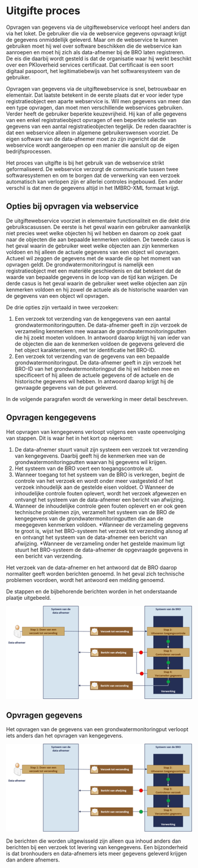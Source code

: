 # Uitgifte proces
Opvragen van gegevens via de uitgiftewebservice verloopt heel anders dan via het loket. De gebruiker die via de webservice gegevens opvraagt krijgt de gegevens onmiddellijk geleverd. Maar om de webservice te kunnen gebruiken moet hij wel over software beschikken die de webservice kan aanroepen en moet hij zich als data-afnemer bij de BRO laten registreren. De eis die daarbij wordt gesteld is dat de organisatie waar hij werkt beschikt over een PKIoverheid services certificaat. Dat certificaat is een soort digitaal paspoort, het legitimatiebewijs van het softwaresysteem van de gebruiker. 

Opvragen van gegevens via de uitgiftewebservice is snel, betrouwbaar en elementair. Dat laatste betekent in de eerste plaats dat er voor ieder type registratieobject een aparte webservice is. Wil men gegevens van meer dan een type opvragen, dan moet men verschillende webservices gebruiken. Verder heeft de gebruiker beperkte keuzevrijheid. Hij kan of alle gegevens van een enkel registratieobject opvragen of een beperkte selectie van gegevens van een aantal registratieobjecten tegelijk. De reden daarachter is dat een webservice alleen in algemene gebruikerswensen voorziet. De eigen software van de data-afnemer moet zo zijn ingericht dat de webservice wordt aangeroepen op een manier die aansluit op   de eigen bedrijfsprocessen.

Het proces van uitgifte is bij het gebruik van de webservice strikt geformaliseerd. De webservice verzorgt de communicatie tussen twee softwaresystemen en om te borgen dat de verwerking van een verzoek automatisch kan verlopen zijn er allerlei controles ingebouwd. Een ander verschil is dat men de gegevens altijd in het IMBRO-XML formaat krijgt. 


## Opties bij opvragen via webservice
De uitgiftewebservice voorziet in elementaire functionaliteit en die dekt drie gebruikscasussen. De eerste is het geval waarin een gebruiker aanvankelijk niet precies weet welke objecten hij wil hebben en daarom op zoek gaat naar de objecten die aan bepaalde kenmerken voldoen. 
De tweede casus is het geval waarin de gebruiker weet welke objecten aan zijn kenmerken voldoen en hij alleen de actuele gegevens van een object wil opvragen. Actueel wil zeggen de gegevens met de waarde die op het moment van opvragen geldt. De grondwatermonitoringput is namelijk een registratieobject met een materiële geschiedenis en dat betekent dat de waarde van bepaalde gegevens in de loop van de tijd kan wijzigen. 
De derde casus is het geval waarin de gebruiker weet welke objecten aan zijn kenmerken voldoen en hij zowel de actuele als de historische waarden van de gegevens van een object wil opvragen.

De drie opties zijn vertaald in twee verzoeken:
1. Een verzoek tot verzending van de kengegevens van een aantal grondwatermonitoringputten.
De data-afnemer geeft in zijn verzoek de verzameling kenmerken mee waaraan de grondwatermonitoringputten die hij zoekt moeten voldoen. In antwoord daarop krijgt hij van ieder van de objecten die aan de kenmerken voldoen de gegevens geleverd die het object karakteriseren, met ter identificatie het BRO-ID. 
2. Een verzoek tot verzending van de gegevens van een bepaalde grondwatermonitoringput.
De data-afnemer geeft in zijn verzoek het BRO-ID van het grondwatermonitoringput die hij wil hebben mee en specificeert of hij alleen de actuele gegevens of de actuele en de historische gegevens wil hebben.  In antwoord daarop krijgt hij de gevraagde gegevens van de put geleverd.

In de volgende paragrafen wordt de verwerking in meer detail beschreven.


## Opvragen kengegevens
Het opvragen van kengegevens verloopt volgens een vaste opeenvolging van stappen.
Dit is waar het in het kort op neerkomt:

1. De data-afnemer stuurt vanuit zijn systeem een verzoek tot verzending van kengegevens. Daarbij geeft hij de kenmerken mee van de grondwatermonitoringputten waarvan hij gegevens wil krijgen.
2. Het systeem van de BRO voert een toegangscontrole uit.
3. Wanneer toegang tot het systeem van de BRO is verkregen, begint de controle van het verzoek en wordt onder meer vastgesteld of het verzoek inhoudelijk aan de gestelde eisen voldoet. 
O	Wanneer de inhoudelijke controle fouten oplevert, wordt het verzoek afgewezen en ontvangt het systeem van de data-afnemer een bericht van afwijzing.
4. Wanneer de inhoudelijke controle geen fouten oplevert en er ook geen technische problemen zijn, verzamelt het systeem van de BRO de kengegevens van de grondwatermonitoringputten die aan de meegegeven kenmerken voldoen. 
*Wanneer de verzameling gegevens te groot is, wijst het BRO-systeem het verzoek tot verzending alsnog af en ontvangt het systeem van de data-afnemer een bericht van afwijzing.
*Wanneer de verzameling onder het gestelde maximum ligt stuurt het BRO-systeem de data-afnemer de opgevraagde gegevens in een bericht van verzending. 

Het verzoek van de data-afnemer en het antwoord dat de BRO daarop normaliter geeft worden berichten genoemd. In het geval zich technische problemen voordoen, wordt het antwoord een melding genoemd. 

De stappen en de bijbehorende berichten worden in het onderstaande plaatje uitgebeeld.

![PrcVerzoekVerzendingKengegevens](media/PrcVerzoekVerzendingKengegevens.png "Verwerking van een verzoek tot verzending van kengegevens")


## Opvragen gegevens
Het opvragen van de gegevens van een grondwatermonitoringput verloopt iets anders dan het opvragen van kengegevens.

![PrcVerzoekVerzendingGegevens](media/PrcVerzoekVerzendingGegevens.png "Verwerking van een verzoek tot verzending van gegevens")

De berichten die worden uitgewisseld zijn alleen qua inhoud anders dan berichten bij een verzoek tot levering van kengegevens. Een bijzonderheid is dat bronhouders en data-afnemers iets meer gegevens geleverd krijgen dan andere afnemers.
